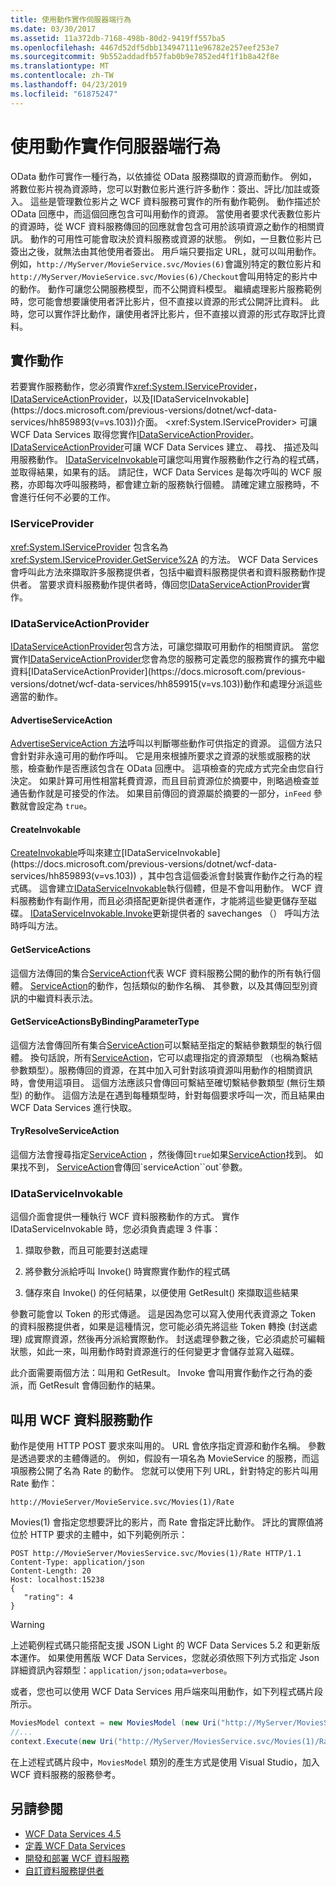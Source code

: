 ```yaml
---
title: 使用動作實作伺服器端行為
ms.date: 03/30/2017
ms.assetid: 11a372db-7168-498b-80d2-9419ff557ba5
ms.openlocfilehash: 4467d52df5dbb134947111e96782e257eef253e7
ms.sourcegitcommit: 9b552addadfb57fab0b9e7852ed4f1f1b8a42f8e
ms.translationtype: MT
ms.contentlocale: zh-TW
ms.lasthandoff: 04/23/2019
ms.locfileid: "61875247"
---
```

# <a name="using-actions-to-implement-server-side-behavior"></a>使用動作實作伺服器端行為

OData 動作可實作一種行為，以依據從 OData 服務擷取的資源而動作。 例如，將數位影片視為資源時，您可以對數位影片進行許多動作：簽出、評比/加註或簽入。 這些是管理數位影片之 WCF 資料服務可實作的所有動作範例。 動作描述於 OData 回應中，而這個回應包含可叫用動作的資源。 當使用者要求代表數位影片的資源時，從 WCF 資料服務傳回的回應就會包含可用於該項資源之動作的相關資訊。 動作的可用性可能會取決於資料服務或資源的狀態。 例如，一旦數位影片已簽出之後，就無法由其他使用者簽出。 用戶端只要指定 URL，就可以叫用動作。 例如，`http://MyServer/MovieService.svc/Movies(6)`會識別特定的數位影片和`http://MyServer/MovieService.svc/Movies(6)/Checkout`會叫用特定的影片中的動作。 動作可讓您公開服務模型，而不公開資料模型。 繼續處理影片服務範例時，您可能會想要讓使用者評比影片，但不直接以資源的形式公開評比資料。 此時，您可以實作評比動作，讓使用者評比影片，但不直接以資源的形式存取評比資料。
  
## <a name="implementing-an-action"></a>實作動作  
 若要實作服務動作，您必須實作<xref:System.IServiceProvider>， [IDataServiceActionProvider](https://docs.microsoft.com/previous-versions/dotnet/wcf-data-services/hh859915(v=vs.103))，以及[IDataServiceInvokable](https://docs.microsoft.com/previous-versions/dotnet/wcf-data-services/hh859893(v=vs.103))介面。 <xref:System.IServiceProvider> 可讓 WCF Data Services 取得您實作[IDataServiceActionProvider](https://docs.microsoft.com/previous-versions/dotnet/wcf-data-services/hh859915(v=vs.103))。 [IDataServiceActionProvider](https://docs.microsoft.com/previous-versions/dotnet/wcf-data-services/hh859915(v=vs.103))可讓 WCF Data Services 建立、 尋找、 描述及叫用服務動作。 [IDataServiceInvokable](https://docs.microsoft.com/previous-versions/dotnet/wcf-data-services/hh859893(v=vs.103))可讓您叫用實作服務動作之行為的程式碼，並取得結果，如果有的話。 請記住，WCF Data Services 是每次呼叫的 WCF 服務，亦即每次呼叫服務時，都會建立新的服務執行個體。  請確定建立服務時，不會進行任何不必要的工作。  
  
### <a name="iserviceprovider"></a>IServiceProvider  
 <xref:System.IServiceProvider> 包含名為 <xref:System.IServiceProvider.GetService%2A> 的方法。 WCF Data Services 會呼叫此方法來擷取許多服務提供者，包括中繼資料服務提供者和資料服務動作提供者。 當要求資料服務動作提供者時，傳回您[IDataServiceActionProvider](https://docs.microsoft.com/previous-versions/dotnet/wcf-data-services/hh859915(v=vs.103))實作。  
  
### <a name="idataserviceactionprovider"></a>IDataServiceActionProvider  
 [IDataServiceActionProvider](https://docs.microsoft.com/previous-versions/dotnet/wcf-data-services/hh859915(v=vs.103))包含方法，可讓您擷取可用動作的相關資訊。 當您實作[IDataServiceActionProvider](https://docs.microsoft.com/previous-versions/dotnet/wcf-data-services/hh859915(v=vs.103))您會為您的服務可定義您的服務實作的擴充中繼資料[IDataServiceActionProvider](https://docs.microsoft.com/previous-versions/dotnet/wcf-data-services/hh859915(v=vs.103))動作和處理分派這些適當的動作。  
  
#### <a name="advertiseserviceaction"></a>AdvertiseServiceAction  
 [AdvertiseServiceAction 方法](https://docs.microsoft.com/previous-versions/dotnet/wcf-data-services/hh859971(v=vs.103))呼叫以判斷哪些動作可供指定的資源。 這個方法只會針對非永遠可用的動作呼叫。 它是用來根據所要求之資源的狀態或服務的狀態，檢查動作是否應該包含在 OData 回應中。 這項檢查的完成方式完全由您自行決定。 如果計算可用性相當耗費資源，而且目前資源位於摘要中，則略過檢查並通告動作就是可接受的作法。 如果目前傳回的資源屬於摘要的一部分，`inFeed` 參數就會設定為 `true`。  
  
#### <a name="createinvokable"></a>CreateInvokable  
 [CreateInvokable](https://docs.microsoft.com/previous-versions/dotnet/wcf-data-services/hh859940(v=vs.103))呼叫來建立[IDataServiceInvokable](https://docs.microsoft.com/previous-versions/dotnet/wcf-data-services/hh859893(v=vs.103)) ，其中包含這個委派會封裝實作動作之行為的程式碼。 這會建立[IDataServiceInvokable](https://docs.microsoft.com/previous-versions/dotnet/wcf-data-services/hh859893(v=vs.103))執行個體，但是不會叫用動作。 WCF 資料服務動作有副作用，而且必須搭配更新提供者運作，才能將這些變更儲存至磁碟。 [IDataServiceInvokable.Invoke](https://docs.microsoft.com/previous-versions/dotnet/wcf-data-services/hh859924(v=vs.103))更新提供者的 savechanges （） 呼叫方法時呼叫方法。  
  
#### <a name="getserviceactions"></a>GetServiceActions  
 這個方法傳回的集合[ServiceAction](https://docs.microsoft.com/previous-versions/dotnet/wcf-data-services/hh544089(v=vs.103))代表 WCF 資料服務公開的動作的所有執行個體。 [ServiceAction](https://docs.microsoft.com/previous-versions/dotnet/wcf-data-services/hh544089(v=vs.103))的動作，包括類似的動作名稱、 其參數，以及其傳回型別資訊的中繼資料表示法。  
  
#### <a name="getserviceactionsbybindingparametertype"></a>GetServiceActionsByBindingParameterType  
 這個方法會傳回所有集合[ServiceAction](https://docs.microsoft.com/previous-versions/dotnet/wcf-data-services/hh544089(v=vs.103))可以繫結至指定的繫結參數類型的執行個體。 換句話說，所有[ServiceAction](https://docs.microsoft.com/previous-versions/dotnet/wcf-data-services/hh544089(v=vs.103))，它可以處理指定的資源類型 （也稱為繫結參數類型）。服務傳回的資源，在其中加入可針對該項資源叫用動作的相關資訊時，會使用這項目。 這個方法應該只會傳回可繫結至確切繫結參數類型 (無衍生類型) 的動作。 這個方法是在遇到每種類型時，針對每個要求呼叫一次，而且結果由 WCF Data Services 進行快取。  
  
#### <a name="tryresolveserviceaction"></a>TryResolveServiceAction  
 這個方法會搜尋指定[ServiceAction](https://docs.microsoft.com/previous-versions/dotnet/wcf-data-services/hh544089(v=vs.103)) ，然後傳回`true`如果[ServiceAction](https://docs.microsoft.com/previous-versions/dotnet/wcf-data-services/hh544089(v=vs.103))找到。 如果找不到， [ServiceAction](https://docs.microsoft.com/previous-versions/dotnet/wcf-data-services/hh544089(v=vs.103))會傳回`serviceAction``out`參數。  
  
### <a name="idataserviceinvokable"></a>IDataServiceInvokable  
 這個介面會提供一種執行 WCF 資料服務動作的方式。 實作 IDataServiceInvokable 時，您必須負責處理 3 件事：  
  
1. 擷取參數，而且可能要封送處理  
  
2. 將參數分派給呼叫 Invoke() 時實際實作動作的程式碼  
  
3. 儲存來自 Invoke() 的任何結果，以便使用 GetResult() 來擷取這些結果  
  
 參數可能會以 Token 的形式傳遞。 這是因為您可以寫入使用代表資源之 Token 的資料服務提供者，如果是這種情況，您可能必須先將這些 Token 轉換 (封送處理) 成實際資源，然後再分派給實際動作。 封送處理參數之後，它必須處於可編輯狀態，如此一來，叫用動作時對資源進行的任何變更才會儲存並寫入磁碟。  
  
 此介面需要兩個方法：叫用和 GetResult。 Invoke 會叫用實作動作之行為的委派，而 GetResult 會傳回動作的結果。  
  
## <a name="invoking-a-wcf-data-service-action"></a>叫用 WCF 資料服務動作  
 動作是使用 HTTP POST 要求來叫用的。 URL 會依序指定資源和動作名稱。 參數是透過要求的主體傳遞的。 例如，假設有一項名為 MovieService 的服務，而這項服務公開了名為 Rate 的動作。 您就可以使用下列 URL，針對特定的影片叫用 Rate 動作：  
  
 `http://MovieServer/MovieService.svc/Movies(1)/Rate`
  
 Movies(1) 會指定您想要評比的影片，而 Rate 會指定評比動作。 評比的實際值將位於 HTTP 要求的主體中，如下列範例所示：  
  
```  
POST http://MovieServer/MoviesService.svc/Movies(1)/Rate HTTP/1.1   
Content-Type: application/json   
Content-Length: 20   
Host: localhost:15238  
{   
   "rating": 4   
}  
```  
  
> [!WARNING]
> 上述範例程式碼只能搭配支援 JSON Light 的 WCF Data Services 5.2 和更新版本運作。 如果使用舊版 WCF Data Services，您就必須依照下列方式指定 Json 詳細資訊內容類型：`application/json;odata=verbose`。  
  
 或者，您也可以使用 WCF Data Services 用戶端來叫用動作，如下列程式碼片段所示。  
  
```csharp
MoviesModel context = new MoviesModel (new Uri("http://MyServer/MoviesService.svc/"));  
//...  
context.Execute(new Uri("http://MyServer/MoviesService.svc/Movies(1)/Rate"), "POST", new BodyOperationParameter("rating",4) );
```
  
 在上述程式碼片段中，`MoviesModel` 類別的產生方式是使用 Visual Studio，加入 WCF 資料服務的服務參考。  
  
## <a name="see-also"></a>另請參閱

- [WCF Data Services 4.5](../../../../docs/framework/data/wcf/index.md)
- [定義 WCF Data Services](../../../../docs/framework/data/wcf/defining-wcf-data-services.md)
- [開發和部署 WCF 資料服務](../../../../docs/framework/data/wcf/developing-and-deploying-wcf-data-services.md)
- [自訂資料服務提供者](../../../../docs/framework/data/wcf/custom-data-service-providers-wcf-data-services.md)
